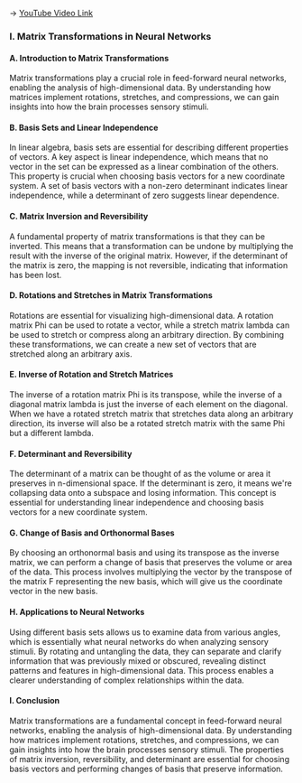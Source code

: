 -> [YouTube Video Link](https://www.youtube.com/watch?v=Yjeexoq_WAI&list=PLUl4u3cNGP61I4aI5T6OaFfRK2gihjiMm&index=16&pp=iAQB)

### I. Matrix Transformations in Neural Networks
#### A. Introduction to Matrix Transformations

Matrix transformations play a crucial role in feed-forward neural networks, enabling the analysis of high-dimensional data. By understanding how matrices implement rotations, stretches, and compressions, we can gain insights into how the brain processes sensory stimuli.

#### B. Basis Sets and Linear Independence

In linear algebra, basis sets are essential for describing different properties of vectors. A key aspect is linear independence, which means that no vector in the set can be expressed as a linear combination of the others. This property is crucial when choosing basis vectors for a new coordinate system. A set of basis vectors with a non-zero determinant indicates linear independence, while a determinant of zero suggests linear dependence.

#### C. Matrix Inversion and Reversibility

A fundamental property of matrix transformations is that they can be inverted. This means that a transformation can be undone by multiplying the result with the inverse of the original matrix. However, if the determinant of the matrix is zero, the mapping is not reversible, indicating that information has been lost.

#### D. Rotations and Stretches in Matrix Transformations

Rotations are essential for visualizing high-dimensional data. A rotation matrix Phi can be used to rotate a vector, while a stretch matrix lambda can be used to stretch or compress along an arbitrary direction. By combining these transformations, we can create a new set of vectors that are stretched along an arbitrary axis.

#### E. Inverse of Rotation and Stretch Matrices

The inverse of a rotation matrix Phi is its transpose, while the inverse of a diagonal matrix lambda is just the inverse of each element on the diagonal. When we have a rotated stretch matrix that stretches data along an arbitrary direction, its inverse will also be a rotated stretch matrix with the same Phi but a different lambda.

#### F. Determinant and Reversibility

The determinant of a matrix can be thought of as the volume or area it preserves in n-dimensional space. If the determinant is zero, it means we're collapsing data onto a subspace and losing information. This concept is essential for understanding linear independence and choosing basis vectors for a new coordinate system.

#### G. Change of Basis and Orthonormal Bases

By choosing an orthonormal basis and using its transpose as the inverse matrix, we can perform a change of basis that preserves the volume or area of the data. This process involves multiplying the vector by the transpose of the matrix F representing the new basis, which will give us the coordinate vector in the new basis.

#### H. Applications to Neural Networks

Using different basis sets allows us to examine data from various angles, which is essentially what neural networks do when analyzing sensory stimuli. By rotating and untangling the data, they can separate and clarify information that was previously mixed or obscured, revealing distinct patterns and features in high-dimensional data. This process enables a clearer understanding of complex relationships within the data.

#### I. Conclusion

Matrix transformations are a fundamental concept in feed-forward neural networks, enabling the analysis of high-dimensional data. By understanding how matrices implement rotations, stretches, and compressions, we can gain insights into how the brain processes sensory stimuli. The properties of matrix inversion, reversibility, and determinant are essential for choosing basis vectors and performing changes of basis that preserve information.